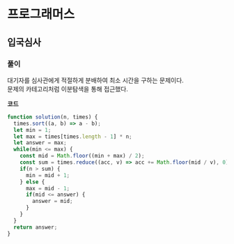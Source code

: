 # 프로그래머스

## 입국심사

### 풀이

대기자를 심사관에게 적절하게 분배하여 최소 시간을 구하는 문제이다.  
문제의 카테고리처럼 이분탐색을 통해 접근했다.

**코드**

```javascript
function solution(n, times) {
  times.sort((a, b) => a - b);
  let min = 1;
  let max = times[times.length - 1] * n;
  let answer = max;
  while(min <= max) {
    const mid = Math.floor((min + max) / 2);
    const sum = times.reduce((acc, v) => acc += Math.floor(mid / v), 0);
    if(n > sum) {
      min = mid + 1;
    } else {
      max = mid - 1;
      if(mid <= answer) {
        answer = mid;
      }
    }
  }
  return answer;
}
```